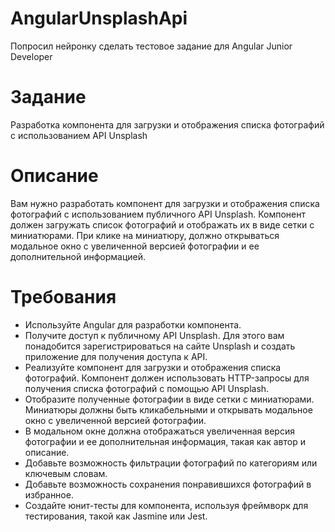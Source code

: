 # AngularUnsplashApi

Попросил нейронку сделать тестовое задание для Angular Junior Developer

# Задание
Разработка компонента для загрузки и отображения списка фотографий с использованием API Unsplash

# Описание 
 Вам нужно разработать компонент для загрузки и отображения списка фотографий с использованием публичного API Unsplash. Компонент должен загружать список фотографий и отображать их в виде сетки с миниатюрами. При клике на миниатюру, должно открываться модальное окно с увеличенной версией фотографии и ее дополнительной информацией.

 # Требования
- Используйте Angular для разработки компонента.
- Получите доступ к публичному API Unsplash. Для этого вам понадобится зарегистрироваться на сайте Unsplash и создать приложение для получения доступа к API.
- Реализуйте компонент для загрузки и отображения списка фотографий. Компонент должен использовать HTTP-запросы для получения списка фотографий с помощью API Unsplash.
- Отобразите полученные фотографии в виде сетки с миниатюрами. Миниатюры должны быть кликабельными и открывать модальное окно с увеличенной версией фотографии.
- В модальном окне должна отображаться увеличенная версия фотографии и ее дополнительная информация, такая как автор и описание.
- Добавьте возможность фильтрации фотографий по категориям или ключевым словам.
- Добавьте возможность сохранения понравившихся фотографий в избранное.
- Создайте юнит-тесты для компонента, используя фреймворк для тестирования, такой как Jasmine или Jest.